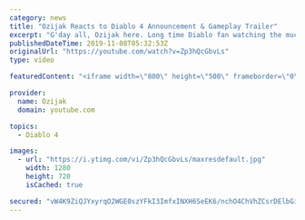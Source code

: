 ```yaml
---
category: news
title: "Ozijak Reacts to Diablo 4 Announcement & Gameplay Trailer"
excerpt: "G'day all, Ozijak here. Long time Diablo fan watching the much anticipated trailers as Blizzard streamed it. So so hyped!! Hahahaha :D Literal nerdgasm were ..."
publishedDateTime: 2019-11-08T05:32:53Z
originalUrl: "https://youtube.com/watch?v=Zp3hQcGbvLs"
type: video

featuredContent: "<iframe width=\"800\" height=\"500\" frameborder=\"0\" src=\"https://www.youtube.com/embed/Zp3hQcGbvLs\" allow=\"accelerometer; autoplay; encrypted-media; gyroscope; picture-in-picture\" allowfullscreen></iframe>"

provider:
  name: Ozijak
  domain: youtube.com

topics:
  - Diablo 4

images:
  - url: "https://i.ytimg.com/vi/Zp3hQcGbvLs/maxresdefault.jpg"
    width: 1280
    height: 720
    isCached: true

secured: "vW4K9ZiQJYxyrqO2WGE0szYFkI3ImfxINXH6SeEK6/nchO4ChVhZCsrDElbGi4zB+sGCjwMmkE9B1QgiSuzpzJi9wixI8xvrk1elQgDCrO4J8Q92IN2Tr3Wk8KFQI9U7dPTWfuptGoyjzqG+TLuUeyZlJxzIsPb+TAij7XVtDvOfppajhqMQr/ZFQndvYBSyiq+R3YIFGlvcK4SbOz5tJTHxJY5zxcYNwodN+cYBS5/KlhO1UYt/Uxbt0/A030VXhwj8+JOakDw42ulcTiIGxl/zUHwAIAI1P+ZZ1otqkKoZAs9X8MaQ2zFh4KXH3BY2Jivt39GS0E/y4Bqv1jm9RCoTG2D/1qctI/S4DuXMptumjY26AMFdFof3yAa/7QcBX+S0vY8Cnn6AXVFcZx3g/HXDenUlPc0REPVQ7HLFuek/Cj7iUTFTvEJNpAmo0bno;ZuYzGSNRrgdTHtbAkHxdbA=="
---
```


